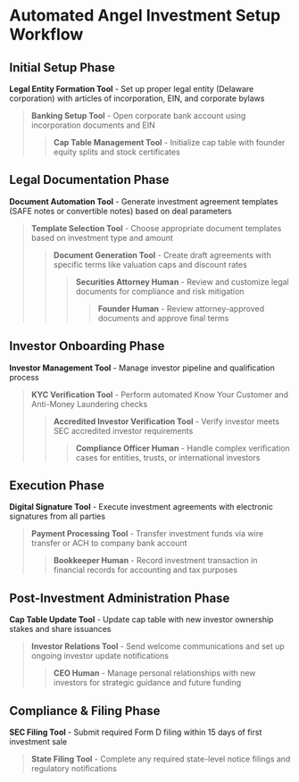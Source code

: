 # Automated Angel Investment Setup Workflow

## Initial Setup Phase

**Legal Entity Formation Tool** - Set up proper legal entity (Delaware corporation) with articles of incorporation, EIN, and corporate bylaws

> **Banking Setup Tool** - Open corporate bank account using incorporation documents and EIN
>
> > **Cap Table Management Tool** - Initialize cap table with founder equity splits and stock certificates

## Legal Documentation Phase

**Document Automation Tool** - Generate investment agreement templates (SAFE notes or convertible notes) based on deal parameters

> **Template Selection Tool** - Choose appropriate document templates based on investment type and amount
>
> > **Document Generation Tool** - Create draft agreements with specific terms like valuation caps and discount rates
> >
> > > **Securities Attorney Human** - Review and customize legal documents for compliance and risk mitigation
> > >
> > > > **Founder Human** - Review attorney-approved documents and approve final terms

## Investor Onboarding Phase

**Investor Management Tool** - Manage investor pipeline and qualification process

> **KYC Verification Tool** - Perform automated Know Your Customer and Anti-Money Laundering checks
>
> > **Accredited Investor Verification Tool** - Verify investor meets SEC accredited investor requirements
> >
> > > **Compliance Officer Human** - Handle complex verification cases for entities, trusts, or international investors

## Execution Phase

**Digital Signature Tool** - Execute investment agreements with electronic signatures from all parties

> **Payment Processing Tool** - Transfer investment funds via wire transfer or ACH to company bank account
>
> > **Bookkeeper Human** - Record investment transaction in financial records for accounting and tax purposes

## Post-Investment Administration Phase

**Cap Table Update Tool** - Update cap table with new investor ownership stakes and share issuances

> **Investor Relations Tool** - Send welcome communications and set up ongoing investor update notifications
>
> > **CEO Human** - Manage personal relationships with new investors for strategic guidance and future funding

## Compliance & Filing Phase

**SEC Filing Tool** - Submit required Form D filing within 15 days of first investment sale

> **State Filing Tool** - Complete any required state-level notice filings and regulatory notifications
